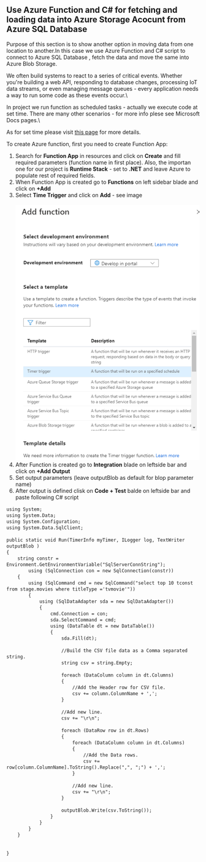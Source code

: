 ## Use Azure Function and C# for fetching and loading data into Azure Storage Acocunt from Azure SQL Database

Purpose of this section is to show another option in moving data from one location to another.In this case we use Azure Function and C# script to connect to Azure SQL Database , fetch the data and move the same into Azure Blob Storage.

We often build systems to react to a series of critical events. Whether you're building a web API, responding to database changes, processing IoT data streams, or even managing message queues - every application needs a way to run some code as these events occur.\

In project we run function as scheduled tasks - actually we execute code at set time. There are many other scenarios - for more info plese see Microsoft Docs pages.\

As for set time please visit [this page](https://docs.microsoft.com/en-us/azure/azure-functions/functions-bindings-timer?tabs=csharp) for more details.

To create Azure function, first you need to create Function App:

1. Search for **Function App** in resources and click on **Create** and fill required parameters (function name in first place). Also, the importan one for our project is **Runtime Stack** -  set to **.NET** and leave Azure to populate rest of required fields.
2. When Function App is created go to **Functions** on left sidebar blade and click on **+Add**
3. Select **Time Trigger** and click on **Add** - see image
\
\
![storage account](images/Function/function1.png)
4. After Function is created go to **Integration** blade on leftside bar and click on **+Add Output**
5. Set output parameters (leave outputBlob as default for blop parameter name)
6. After output is defined clisk on **Code + Test** balde on leftside bar and paste following C# script

```
using System;
using System.Data;
using System.Configuration;
using System.Data.SqlClient;

public static void Run(TimerInfo myTimer, ILogger log, TextWriter outputBlob )
{
    string constr = Environment.GetEnvironmentVariable("SqlServerConnString");
        using (SqlConnection con = new SqlConnection(constr))
    {
        using (SqlCommand cmd = new SqlCommand("select top 10 tconst from stage.movies where titleType ='tvmovie'"))
        {
            using (SqlDataAdapter sda = new SqlDataAdapter())
            {
                cmd.Connection = con;
                sda.SelectCommand = cmd;
                using (DataTable dt = new DataTable())
                {
                    sda.Fill(dt);
 
                    //Build the CSV file data as a Comma separated string.
                    string csv = string.Empty;
 
                    foreach (DataColumn column in dt.Columns)
                    {
                        //Add the Header row for CSV file.
                        csv += column.ColumnName + ',';
                    }
 
                    //Add new line.
                    csv += "\r\n";
 
                    foreach (DataRow row in dt.Rows)
                    {
                        foreach (DataColumn column in dt.Columns)
                        {
                            //Add the Data rows.
                            csv += row[column.ColumnName].ToString().Replace(",", ";") + ',';
                        }
 
                        //Add new line.
                        csv += "\r\n";
                    }

                    outputBlob.Write(csv.ToString());
                }
            }
        }
    }

                
}


```




